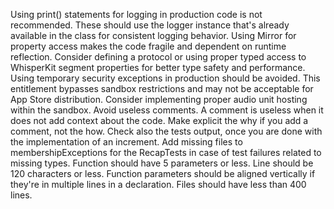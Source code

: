 Using print() statements for logging in production code is not recommended. These should use the logger instance that's already available in the class for consistent logging behavior.
Using Mirror for property access makes the code fragile and dependent on runtime reflection. Consider defining a protocol or using proper typed access to WhisperKit segment properties for better type safety and performance.
Using temporary security exceptions in production should be avoided. This entitlement bypasses sandbox restrictions and may not be acceptable for App Store distribution. Consider implementing proper audio unit hosting within the sandbox.
Avoid useless comments. A comment is useless when it does not add context about the code. Make explicit the why if you add a comment, not the how.
Check also the tests output, once you are done with the implementation of an increment.
Add missing files to membershipExceptions for the RecapTests in case of test failures related to missing types.
Function should have 5 parameters or less.
Line should be 120 characters or less.
Function parameters should be aligned vertically if they're in multiple lines in a declaration.
Files should have less than 400 lines.

